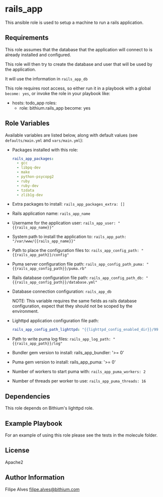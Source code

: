 rails_app
=========

This ansible role is used to setup a machine to run a rails application.

Requirements
------------

This role assumes that the database that the application will connect to is already installed and configured.

This role will then try to create the database and user that will be used by the application.

It will use the information in `rails_app_db`

This role requires root access, so either run it in a playbook with a
global `become: yes`, or invoke the role in your playbook like:

- hosts: todo_app
  roles:
    - role: bithium.rails_app
      become: yes

Role Variables
--------------

Available variables are listed below, along with default values (see `defaults/main.yml` and `vars/main.yml`):

 * Packages installed with this role:

   ```yaml
   rails_app_packages:
     - gcc
     - libpq-dev
     - make
     - python-psycopg2
     - ruby
     - ruby-dev
     - tzdata
     - zlib1g-dev
   ```

 * Extra packages to install: `rails_app_packages_extra: []`

 * Rails application name: `rails_app_name`

 * Username for the application user: `rails_app_user: "{{rails_app_name}}"`

 * System path to install the application to: `rails_app_path: "/var/www/{{rails_app_name}}"`

 * Path to place the configuration files to: `rails_app_config_path: "{{rails_app_path}}/config"`

 * Puma server configuration file path: `rails_app_config_path_puma: "{{rails_app_config_path}}/puma.rb"`

 * Rails database configuration file path: `rails_app_config_path_db: "{{rails_app_config_path}}/database.yml"`

 * Database connection configuration: `rails_app_db`

   NOTE: This variable requires the same fields as rails database configuration, expect that they should not be
   scoped by the environment.

 * Lighttpd application configuration file path:

   ```yaml
   rails_app_config_path_lighttpd: "{{lighttpd_config_enabled_dir}}/99-{{rails_app_name}}.conf"
   ```

 * Path to write puma log files: `rails_app_log_path: "{{rails_app_path}}/log"`

 * Bundler gem version to install: rails_app_bundler: '>= 0'

 * Puma gem version to install: rails_app_puma: '>= 0'

 * Number of workers to start puma with: `rails_app_puma_workers: 2`

 * Number of threads per worker to use: `rails_app_puma_threads: 16`

Dependencies
------------

This role depends on Bithium's lighttpd role.

Example Playbook
----------------

For an example of using this role please see the tests in the molecule folder.

License
-------

Apache2

Author Information
------------------

Filipe Alves <filipe.alves@bithium.com>
